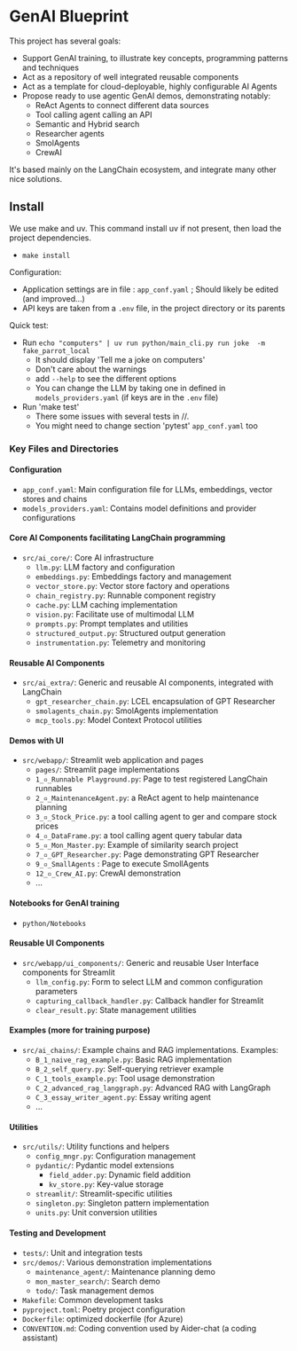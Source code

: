 # GenAI Blueprint

This project has several goals:
- Support GenAI training, to illustrate key concepts, programming patterns and techniques
- Act as a repository of well integrated reusable components 
- Act as a template for cloud-deployable, highly configurable AI Agents 
- Propose ready to use agentic GenAI demos, demonstrating notably:
  - ReAct Agents to connect different data sources
  - Tool calling agent calling an API
  - Semantic and Hybrid search
  - Researcher agents
  - SmolAgents
  - CrewAI

It's based mainly on the LangChain ecosystem, and integrate many other nice solutions.

## Install
We use make and uv. This command install uv if not present, then load the project dependencies.
* `make install` 


Configuration:
* Application settings are in file : `app_conf.yaml` ; Should likely be edited (and improved...)
* API keys are taken from  a `.env` file, in the project directory or its parents 

Quick test:
* Run `echo "computers" | uv run python/main_cli.py run joke  -m fake_parrot_local` 
  * It should display 'Tell me a joke on computers' 
  * Don't care about the warnings
  * add `--help` to see the different options
  * You can change the LLM by taking one in defined in `models_providers.yaml`  (if keys are in the `.env` file)
* Run 'make test' 
  - There some issues with several tests in //. 
  - You might need to change section 'pytest' `app_conf.yaml` too



### Key Files and Directories

#### Configuration
- `app_conf.yaml`: Main configuration file for LLMs, embeddings, vector stores and chains
- `models_providers.yaml`: Contains model definitions and provider configurations

#### Core AI Components facilitating LangChain programming
- `src/ai_core/`: Core AI infrastructure
  - `llm.py`: LLM factory and configuration
  - `embeddings.py`: Embeddings factory and management
  - `vector_store.py`: Vector store factory and operations
  - `chain_registry.py`: Runnable component registry
  - `cache.py`: LLM caching implementation
  - `vision.py`: Facilitate use of multimodal LLM
  - `prompts.py`: Prompt templates and utilities
  - `structured_output.py`: Structured output generation
  - `instrumentation.py`: Telemetry and monitoring

#### Reusable AI Components
- `src/ai_extra/`: Generic and reusable AI components, integrated with LangChain
  - `gpt_researcher_chain.py`: LCEL encapsulation of GPT Researcher
  - `smolagents_chain.py`: SmolAgents implementation
  - `mcp_tools.py`: Model Context Protocol utilities


#### Demos with UI
- `src/webapp/`: Streamlit web application and pages
  - `pages/`: Streamlit page implementations
  - `1_▫️_Runnable Playground.py`: Page to test registered LangChain runnables
  - `2_▫️_MaintenanceAgent.py`: a ReAct agent to help maintenance planning
  - `3_▫️_Stock_Price.py`: a tool calling agent to ger and compare stock prices
  - `4_▫️_DataFrame.py`: a tool calling agent query tabular data
  - `5_▫️_Mon_Master.py`: Example of similarity search project
  - `7_▫️_GPT_Researcher.py`: Page demonstrating GPT Researcher
  - `9_▫️_SmallAgents` : Page to execute SmollAgents
  - `12_▫️_Crew_AI.py`: CrewAI demonstration
  - ...

#### Notebooks for GenAI training 
- `python/Notebooks`

#### Reusable UI Components
- `src/webapp/ui_components/`: Generic and reusable User Interface components for Streamlit
  - `llm_config.py`: Form to select LLM and common configuration parameters
  - `capturing_callback_handler.py`: Callback handler for Streamlit
  - `clear_result.py`: State management utilities

#### Examples (more for training purpose)
- `src/ai_chains/`: Example chains and RAG implementations. Examples:
  - `B_1_naive_rag_example.py`: Basic RAG implementation
  - `B_2_self_query.py`: Self-querying retriever example
  - `C_1_tools_example.py`: Tool usage demonstration
  - `C_2_advanced_rag_langgraph.py`: Advanced RAG with LangGraph
  - `C_3_essay_writer_agent.py`: Essay writing agent
  - ...

#### Utilities
- `src/utils/`: Utility functions and helpers
  - `config_mngr.py`: Configuration management
  - `pydantic/`: Pydantic model extensions
    - `field_adder.py`: Dynamic field addition
    - `kv_store.py`: Key-value storage
  - `streamlit/`: Streamlit-specific utilities
  - `singleton.py`: Singleton pattern implementation
  - `units.py`: Unit conversion utilities

#### Testing and Development
- `tests/`: Unit and integration tests
- `src/demos/`: Various demonstration implementations
  - `maintenance_agent/`: Maintenance planning demo
  - `mon_master_search/`: Search demo
  - `todo/`: Task management demos
- `Makefile`: Common development tasks
- `pyproject.toml`: Poetry project configuration
- `Dockerfile`: optimized dockerfile (for Azure)
- `CONVENTION.md`: Coding convention used by Aider-chat (a coding assistant)


